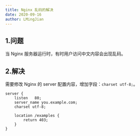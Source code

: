 ```yaml
---
title: Nginx 乱码的解决
date: 2020-09-16
author: LMingJian
---
```


## 1.问题

当 Nginx 服务器运行时，有时用户访问中文内容会出现乱码。

## 2.解决

需要修改 Nginx 的 server 配置内容，增加字段：`charset utf-8;`。

```nginx
server {
    listen   80;
    server_name you.example.com;
    charset utf-8;
    
    location /examples {
        return 403;
    }
}
```
